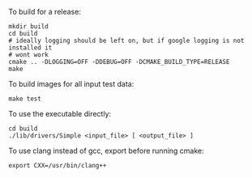To build for a release:

```
mkdir build
cd build
# ideally logging should be left on, but if google logging is not installed it
# wont work
cmake .. -DLOGGING=OFF -DDEBUG=OFF -DCMAKE_BUILD_TYPE=RELEASE
make
```

To build images for all input test data:

```
make test
```

To use the executable directly:

```
cd build
./lib/drivers/Simple <input_file> [ <output_file> ]
```

To use clang instead of gcc, export before running cmake:

```
export CXX=/usr/bin/clang++
```
